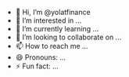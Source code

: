- 👋 Hi, I’m @yolatfinance
- 👀 I’m interested in ...
- 🌱 I’m currently learning ...
- 💞️ I’m looking to collaborate on ...
- 📫 How to reach me ...
- 😄 Pronouns: ...
- ⚡ Fun fact: ...

<!---
yolatfinance/yolatfinance is a ✨ special ✨ repository because its `README.md` (this file) appears on your GitHub profile.
You can click the Preview link to take a look at your changes.
--->
